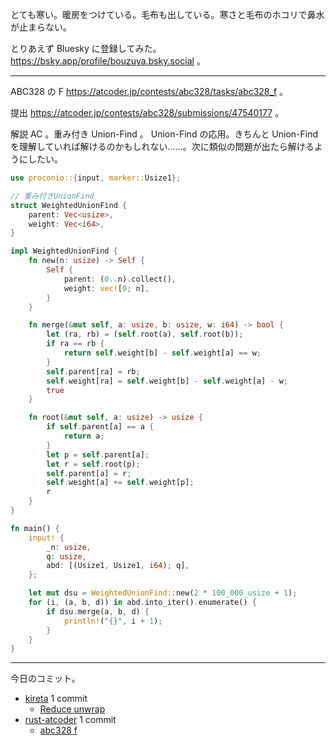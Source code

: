 とても寒い。暖房をつけている。毛布も出している。寒さと毛布のホコリで鼻水が止まらない。

とりあえず Bluesky に登録してみた。 <https://bsky.app/profile/bouzuya.bsky.social> 。

---

ABC328 の F <https://atcoder.jp/contests/abc328/tasks/abc328_f> 。

提出 <https://atcoder.jp/contests/abc328/submissions/47540177> 。

解説 AC 。重み付き Union-Find 。 Union-Find の応用。きちんと Union-Find を理解していれば解けるのかもしれない……。次に類似の問題が出たら解けるようにしたい。

```rust
use proconio::{input, marker::Usize1};

// 重み付きUnionFind
struct WeightedUnionFind {
    parent: Vec<usize>,
    weight: Vec<i64>,
}

impl WeightedUnionFind {
    fn new(n: usize) -> Self {
        Self {
            parent: (0..n).collect(),
            weight: vec![0; n],
        }
    }

    fn merge(&mut self, a: usize, b: usize, w: i64) -> bool {
        let (ra, rb) = (self.root(a), self.root(b));
        if ra == rb {
            return self.weight[b] - self.weight[a] == w;
        }
        self.parent[ra] = rb;
        self.weight[ra] = self.weight[b] - self.weight[a] - w;
        true
    }

    fn root(&mut self, a: usize) -> usize {
        if self.parent[a] == a {
            return a;
        }
        let p = self.parent[a];
        let r = self.root(p);
        self.parent[a] = r;
        self.weight[a] += self.weight[p];
        r
    }
}

fn main() {
    input! {
        _n: usize,
        q: usize,
        abd: [(Usize1, Usize1, i64); q],
    };

    let mut dsu = WeightedUnionFind::new(2 * 100_000_usize + 1);
    for (i, (a, b, d)) in abd.into_iter().enumerate() {
        if dsu.merge(a, b, d) {
            println!("{}", i + 1);
        }
    }
}
```

---

今日のコミット。

- [kireta](https://github.com/bouzuya/kireta) 1 commit
  - [Reduce unwrap](https://github.com/bouzuya/kireta/commit/f5ee1893167e2cfcd021125af41352b554796d09)
- [rust-atcoder](https://github.com/bouzuya/rust-atcoder) 1 commit
  - [abc328 f](https://github.com/bouzuya/rust-atcoder/commit/49f99e971ad7585d41bea4531576433d56568372)
